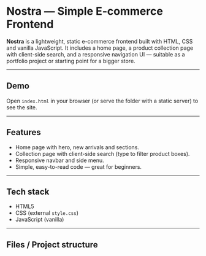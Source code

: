 # Nostra — Simple E-commerce Frontend

**Nostra** is a lightweight, static e-commerce frontend built with HTML, CSS and vanilla JavaScript. It includes a home page, a product collection page with client-side search, and a responsive navigation UI — suitable as a portfolio project or starting point for a bigger store.

---

## Demo
Open `index.html` in your browser (or serve the folder with a static server) to see the site.

---

## Features
- Home page with hero, new arrivals and sections.
- Collection page with client-side search (type to filter product boxes).
- Responsive navbar and side menu.
- Simple, easy-to-read code — great for beginners.

---

## Tech stack
- HTML5
- CSS (external `style.css`)
- JavaScript (vanilla)

---

## Files / Project structure
